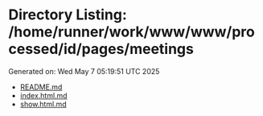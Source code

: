 # Directory Listing: /home/runner/work/www/www/processed/id/pages/meetings
Generated on: Wed May  7 05:19:51 UTC 2025

- [README.md](README.md)
- [index.html.md](index.html.md)
- [show.html.md](show.html.md)

